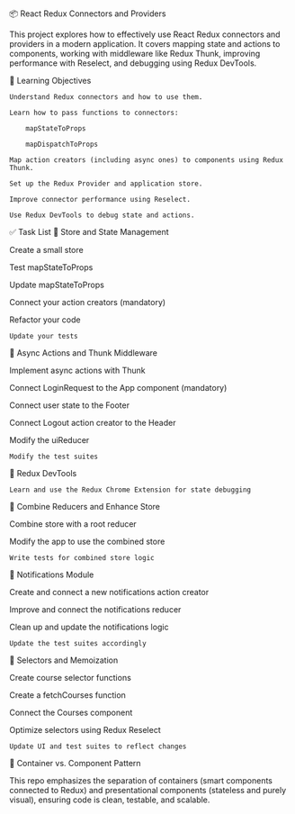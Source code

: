 📦 React Redux Connectors and Providers

This project explores how to effectively use React Redux connectors and providers in a modern application.
It covers mapping state and actions to components, working with middleware like Redux Thunk, improving performance with Reselect, and debugging using Redux DevTools.

🎯 Learning Objectives

    Understand Redux connectors and how to use them.

    Learn how to pass functions to connectors:

        mapStateToProps

        mapDispatchToProps

    Map action creators (including async ones) to components using Redux Thunk.

    Set up the Redux Provider and application store.

    Improve connector performance using Reselect.

    Use Redux DevTools to debug state and actions.

✅ Task List
🔹 Store and State Management

Create a small store

Test mapStateToProps

Update mapStateToProps

Connect your action creators (mandatory)

Refactor your code

    Update your tests

🔹 Async Actions and Thunk Middleware

Implement async actions with Thunk

Connect LoginRequest to the App component (mandatory)

Connect user state to the Footer

Connect Logout action creator to the Header

Modify the uiReducer

    Modify the test suites

🔹 Redux DevTools

    Learn and use the Redux Chrome Extension for state debugging

🔹 Combine Reducers and Enhance Store

Combine store with a root reducer

Modify the app to use the combined store

    Write tests for combined store logic

🔹 Notifications Module

Create and connect a new notifications action creator

Improve and connect the notifications reducer

Clean up and update the notifications logic

    Update the test suites accordingly

🔹 Selectors and Memoization

Create course selector functions

Create a fetchCourses function

Connect the Courses component

Optimize selectors using Redux Reselect

    Update UI and test suites to reflect changes

🧠 Container vs. Component Pattern

This repo emphasizes the separation of containers (smart components connected to Redux) and presentational components (stateless and purely visual),
ensuring code is clean, testable, and scalable.
